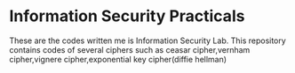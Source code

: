 # Information Security Practicals
These are the codes written me is Information Security Lab.
This repository contains codes of several ciphers such as ceasar cipher,vernham cipher,vignere cipher,exponential key cipher(diffie hellman)
